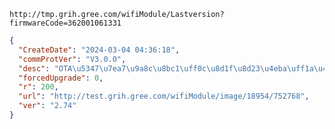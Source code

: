 `http://tmp.grih.gree.com/wifiModule/Lastversion?firmwareCode=362001061331`

```json
{
  "CreateDate": "2024-03-04 04:36:18",
  "commProtVer": "V3.0.0",
  "desc": "OTA\u5347\u7ea7\u9a8c\u8bc1\uff0c\u8d1f\u8d23\u4eba\uff1a\u4ee3\u660e\u822a",
  "forcedUpgrade": 0,
  "r": 200,
  "url": "http://test.grih.gree.com/wifiModule/image/18954/752768",
  "ver": "2.74"
}
```